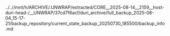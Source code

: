 ../..//mnt/h/ARCHIVE/.UNWRAP/extracted/CORE__2025-08-14__2159__host-duri-head-/__UNWRAP/37cd7f6acf/duri_archive/full_backup_2025-08-04_15-17-21/backup_repository/current_state_backup_20250730_185500/backup_info.md